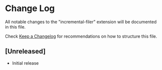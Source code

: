 # Change Log

All notable changes to the "incremental-filer" extension will be documented in this file.

Check [Keep a Changelog](http://keepachangelog.com/) for recommendations on how to structure this file.

## [Unreleased]

- Initial release